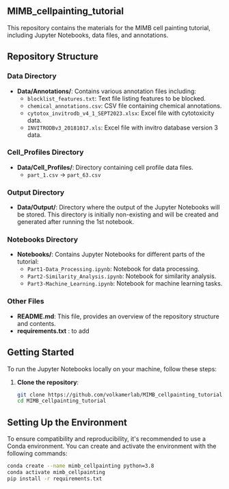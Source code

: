 ## MIMB_cellpainting_tutorial

This repository contains the materials for the MIMB cell painting tutorial, including Jupyter Notebooks, data files, and annotations.

## Repository Structure

### Data Directory
- **Data/Annotations/**: Contains various annotation files including:
  - `blocklist_features.txt`: Text file listing features to be blocked.
  - `chemical_annotations.csv`: CSV file containing chemical annotations.
  - `cytotox_invitrodb_v4_1_SEPT2023.xlsx`: Excel file with cytotoxicity data.
  - `INVITRODBv3_20181017.xls`: Excel file with invitro database version 3 data.

### Cell_Profiles Directory
- **Data/Cell_Profiles/**: Directory containing cell profile data files.
  - `part_1.csv` -> `part_63.csv`
        

### Output Directory
- **Data/Output/**: Directory where the output of the Jupyter Notebooks will be stored. This directory is initially non-existing and will be created and generated after running the 1st notebook.

### Notebooks Directory
- **Notebooks/**: Contains Jupyter Notebooks for different parts of the tutorial:
  - `Part1-Data_Processing.ipynb`: Notebook for data processing.
  - `Part2-Similarity_Analysis.ipynb`: Notebook for similarity analysis.
  - `Part3-Machine_Learning.ipynb`: Notebook for machine learning tasks.

### Other Files

- **README.md**: This file, provides an overview of the repository structure and contents.
- **requirements.txt** : to add 

## Getting Started

To run the Jupyter Notebooks locally on your machine, follow these steps:

1. **Clone the repository**:
   ```bash
   git clone https://github.com/volkamerlab/MIMB_cellpainting_tutorial.git
   cd MIMB_cellpainting_tutorial

## Setting Up the Environment

To ensure compatibility and reproducibility, it's recommended to use a Conda environment. You can create and activate the environment with the following commands:

```sh
conda create --name mimb_cellpainting python=3.8
conda activate mimb_cellpainting
pip install -r requirements.txt
